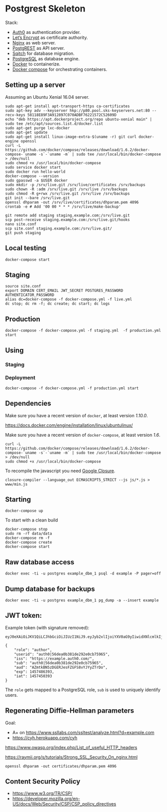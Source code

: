 # Postgrest Skeleton

Stack:

* [Auth0](https://auth0.com/) as authentication provider.
* [Let’s Encrypt](https://letsencrypt.org/) as certificate authority.
* [Nginx](http://nginx.org/) as web server.
* [PostgREST](http://postgrest.com/) as API server.
* [Sqitch](http://sqitch.org/) for database migration.
* [PostgreSQL](http://www.postgresql.org/) as database engine.
* [Docker](https://www.docker.com/) to containerize.
* [Docker compose](https://docs.docker.com/compose/) for orchestrating containers.

## Setting up a server

Assuming an Ubuntu Xenial 16.04 server.

	sudo apt-get install apt-transport-https ca-certificates
	sudo apt-key adv --keyserver hkp://p80.pool.sks-keyservers.net:80 --recv-keys 58118E89F3A912897C070ADBF76221572C52609D
	echo "deb https://apt.dockerproject.org/repo ubuntu-xenial main" | sudo tee /etc/apt/sources.list.d/docker.list
	sudo apt-get purge lxc-docker
	sudo apt-get update
	sudo apt-get install linux-image-extra-$(uname -r) git curl docker-engine openssl
	curl -L https://github.com/docker/compose/releases/download/1.6.2/docker-compose-`uname -s`-`uname -m` | sudo tee /usr/local/bin/docker-compose > /dev/null
	sudo chmod +x /usr/local/bin/docker-compose
	sudo service docker start
	sudo docker run hello-world
	docker-compose --version
	sudo gpasswd -a $USER docker
	sudo mkdir -p /srv/live.git /srv/live/certificates /srv/backups
	sudo chown -R :adm /srv/live.git /srv/live /srv/backups
	sudo chmod -R g+rwx /srv/live.git /srv/live /srv/backups
	git init --bare /srv/live.git
	openssl dhparam -out /srv/live/certificates/dhparam.pem 4096
	crontab -e # Add '00 00 * * * /srv/live/make-backup'

	git remote add staging staging.example.com:/srv/live.git
	scp post-receive staging.example.com:/srv/live.git/hooks
	nano site.conf
	scp site.conf staging.example.com:/srv/live.git/
	git push staging

## Local testing

	docker-compose start

## Staging

	source site.conf
	export DOMAIN CERT_EMAIL JWT_SECRET POSTGRES_PASSWORD AUTHENTICATOR_PASSWORD
	alias dc=docker-compose -f docker-compose.yml -f live.yml 
	dc stop; dc rm -f; dc create; dc start; dc logs

## Production

	docker-compose -f docker-compose.yml -f staging.yml  -f production.yml start

## Using




### Staging

	

### Deployment

	docker-compose -f docker-compose.yml -f production.yml start


## Dependencies

Make sure you have a recent version of `docker`, at least version *1.10.0*.

https://docs.docker.com/engine/installation/linux/ubuntulinux/


Make sure you have a recent version of `docker-compose`, at least version *1.6*.

	curl -L https://github.com/docker/compose/releases/download/1.6.2/docker-compose-`uname -s`-`uname -m` | sudo tee /usr/local/bin/docker-compose > /dev/null
	sudo chmod +x /usr/local/bin/docker-compose

To recompile the javascript you need [Google Closure](https://github.com/google/closure-compiler).

	closure-compiler --language_out ECMASCRIPT5_STRICT --js js/*.js > www/min.js

## Starting

	docker-compose up

To start with a clean build

	docker-compose stop
	sudo rm -rf data/data
	docker-compose rm -f
	docker-compose create
	docker-compose start

## Raw database access

	docker exec -ti -u postgres example_dbm_1 psql -d example -P pager=off

## Dump database for backups

	docker exec -ti -u postgres example_dbm_1 pg_dump -a --insert example

## JWT token:

Example token (with signature removed):

```
eyJ0eXAiOiJKV1QiLCJhbGciOiJIUzI1NiJ9.eyJyb2xlIjoiYXV0aG9yIiwidXNlcmlkIjoiYXV0aDB8NTZkZWEwYjM4MWRlMjkyZTBjYjc1OTY1IiwiaXNzIjoiaHR0cHM6Ly9vcGVuZXRoLmF1dGgwLmNvbS8iLCJzdWIiOiJhdXRoMHw1NmRlYTBiMzgxZGUyOTJlMGNiNzU5NjUiLCJhdWQiOiJBWm10a0JONXpER0VSSmVzRlpHRlM4dllKWXlaVHJEbyIsImV4cCI6MTQ1NzQ4NjM5MywiaWF0IjoxNDU3NDUwMzkzfQ.2DIZz2bf19Jr9UaNA3DLl263JqzXvrAUky3Vr_ZgIbQ
```

```
{
	"role": "author",
	"userid": "auth0|56dea0b381de292e0cb75965",
	"iss": "https://example.auth0.com/",
	"sub": "auth0|56dea0b381de292e0cb75965",
	"aud": "AZmtkBN5zDGERJesFZGFS8vYJYyZTrDo",
	"exp": 1457486393,
	"iat": 1457450393
}
```

The `role` gets mapped to a PostgreSQL role, `sub` is used to uniquely identify
users.


## Regenerating Diffie-Hellman parameters

Goal:

* A+ on <https://www.ssllabs.com/ssltest/analyze.html?d=example.com>
* <https://cyh.herokuapp.com/cyh>

<https://www.owasp.org/index.php/List_of_useful_HTTP_headers>

<https://raymii.org/s/tutorials/Strong_SSL_Security_On_nginx.html>

	openssl dhparam -out certificates/dhparam.pem 4096


## Content Security Policy

* <https://www.w3.org/TR/CSP/>
* <https://developer.mozilla.org/en-US/docs/Web/Security/CSP/CSP_policy_directives>
